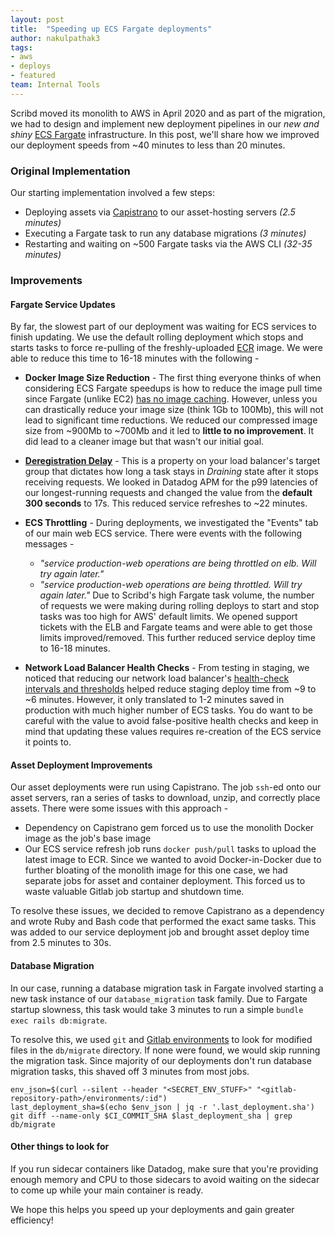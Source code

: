 ```yaml
---
layout: post
title:  "Speeding up ECS Fargate deployments"
author: nakulpathak3
tags:
- aws
- deploys
- featured
team: Internal Tools
---
```


Scribd moved its monolith to AWS in April 2020 and as part of the migration, we had to design and implement new deployment pipelines in our *new and shiny* [ECS Fargate](https://aws.amazon.com/fargate/) infrastructure. In this post, we'll share how we improved our deployment speeds from ~40 minutes to less than 20 minutes.

### Original Implementation

Our starting implementation involved a few steps:
- Deploying assets via [Capistrano](https://capistranorb.com/) to our asset-hosting servers *(2.5 minutes)*
- Executing a Fargate task to run any database migrations *(3 minutes)*
- Restarting and waiting on ~500 Fargate tasks via the AWS CLI *(32-35 minutes)*

### Improvements

#### Fargate Service Updates
By far, the slowest part of our deployment was waiting for ECS services to finish updating. We use the default rolling deployment which stops and starts tasks to force re-pulling of the freshly-uploaded [ECR](https://aws.amazon.com/ecr/) image. We were able to reduce this time to 16-18 minutes with the following -

* **Docker Image Size Reduction** - The first thing everyone thinks of when considering ECS Fargate speedups is how to reduce the image pull time since Fargate (unlike EC2) [has no image caching](https://github.com/aws/containers-roadmap/issues/696). However, unless you can drastically reduce your image size (think 1Gb to 100Mb), this will not lead to significant time reductions. We reduced our compressed image size from ~900Mb to ~700Mb and it led to **little to no improvement**. It did lead to a cleaner image but that wasn't our initial goal.

* [**Deregistration Delay**](https://docs.aws.amazon.com/elasticloadbalancing/latest/application/load-balancer-target-groups.html#deregistration-delay) - This is a property on your load balancer's target group that dictates how long a task stays in *Draining* state after it stops receiving requests. We looked in Datadog APM for the p99 latencies of our longest-running requests and changed the value from the **default 300 seconds** to 17s. This reduced service refreshes to ~22 minutes.

* **ECS Throttling** - During deployments, we investigated the "Events" tab of our main web ECS service. There were events with the following messages -
  - *"service production-web operations are being throttled on elb. Will try again later."*
  - *"service production-web operations are being throttled. Will try again later."*
  Due to Scribd's high Fargate task volume, the number of requests we were making during rolling deploys to start and stop tasks was too high for AWS' default limits. We opened support tickets with the ELB and Fargate teams and were able to get those limits improved/removed. This further reduced service deploy time to 16-18 minutes.

* **Network Load Balancer Health Checks** - From testing in staging, we noticed that reducing our network load balancer's [health-check intervals and thresholds](https://docs.aws.amazon.com/elasticloadbalancing/latest/network/target-group-health-checks.html) helped reduce staging deploy time from ~9 to ~6 minutes. However, it only translated to 1-2 minutes saved in production with much higher number of ECS tasks. You do want to be careful with the value to avoid false-positive health checks and keep in mind that updating these values requires re-creation of the ECS service it points to.

#### Asset Deployment Improvements
Our asset deployments were run using Capistrano. The job `ssh`-ed onto our asset servers, ran a series of tasks to download, unzip, and correctly place assets. There were some issues with this approach -
* Dependency on Capistrano gem forced us to use the monolith Docker image as the job's base image
* Our ECS service refresh job runs `docker push/pull` tasks to upload the latest image to ECR. Since we wanted to avoid Docker-in-Docker due to further bloating of the monolith image for this one case, we had separate jobs for asset and container deployment. This forced us to waste valuable Gitlab job startup and shutdown time.

To resolve these issues, we decided to remove Capistrano as a dependency and wrote Ruby and Bash code that performed the exact same tasks. This was added to our service deployment job and brought asset deploy time from 2.5 minutes to 30s.

#### Database Migration
In our case, running a database migration task in Fargate involved starting a new task instance of our `database_migration` task family. Due to Fargate startup slowness, this task would take 3 minutes to run a simple `bundle exec rails db:migrate`.

To resolve this, we used `git` and [Gitlab environments](https://docs.gitlab.com/ee/api/environments.html#get-a-specific-environment) to look for modified files in the `db/migrate` directory. If none were found, we would skip running the migration task. Since majority of our deployments don't run database migration tasks, this shaved off 3 minutes from most jobs.
```
env_json=$(curl --silent --header "<SECRET_ENV_STUFF>" "<gitlab-repository-path>/environments/:id")
last_deployment_sha=$(echo $env_json | jq -r '.last_deployment.sha')
git diff --name-only $CI_COMMIT_SHA $last_deployment_sha | grep db/migrate
```

#### Other things to look for
If you run sidecar containers like Datadog, make sure that you're providing enough memory and CPU to those sidecars to avoid waiting on the sidecar to come up while your main container is ready.


We hope this helps you speed up your deployments and gain greater efficiency!
